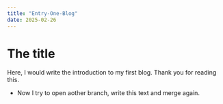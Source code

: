 ```yaml
---
title: "Entry-One-Blog"
date: 2025-02-26
---
```

# The title
Here, I would write the introduction to my first blog.
Thank you for reading this.

* Now I try to open aother branch, write this text and merge again.
